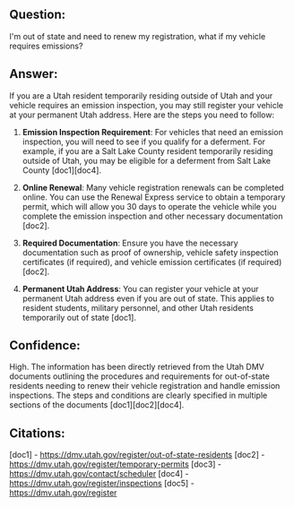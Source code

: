 ## Question:
I'm out of state and need to renew my registration, what if my vehicle requires emissions?

## Answer:
If you are a Utah resident temporarily residing outside of Utah and your vehicle requires an emission inspection, you may still register your vehicle at your permanent Utah address. Here are the steps you need to follow:

1. **Emission Inspection Requirement**: For vehicles that need an emission inspection, you will need to see if you qualify for a deferment. For example, if you are a Salt Lake County resident temporarily residing outside of Utah, you may be eligible for a deferment from Salt Lake County [doc1][doc4].

2. **Online Renewal**: Many vehicle registration renewals can be completed online. You can use the Renewal Express service to obtain a temporary permit, which will allow you 30 days to operate the vehicle while you complete the emission inspection and other necessary documentation [doc2].

3. **Required Documentation**: Ensure you have the necessary documentation such as proof of ownership, vehicle safety inspection certificates (if required), and vehicle emission certificates (if required) [doc2].

4. **Permanent Utah Address**: You can register your vehicle at your permanent Utah address even if you are out of state. This applies to resident students, military personnel, and other Utah residents temporarily out of state [doc1].

## Confidence:
High. The information has been directly retrieved from the Utah DMV documents outlining the procedures and requirements for out-of-state residents needing to renew their vehicle registration and handle emission inspections. The steps and conditions are clearly specified in multiple sections of the documents [doc1][doc2][doc4].

## Citations:
[doc1] - https://dmv.utah.gov/register/out-of-state-residents
[doc2] - https://dmv.utah.gov/register/temporary-permits
[doc3] - https://dmv.utah.gov/contact/scheduler
[doc4] - https://dmv.utah.gov/register/inspections
[doc5] - https://dmv.utah.gov/register
